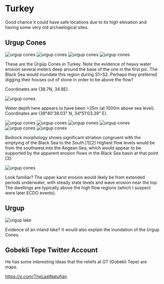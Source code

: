 # Turkey

Good chance it could have safe locations due to its high elevation and having some very old archaelogical sites.

## Urgup Cones

![urgup cones](img/urgup1.jpg "urgup cones")
![urgup cones](img/urgup2.jpg "urgup cones")
![urgup cones](img/urgup3.jpg "urgup cones")
![urgup cones](img/urgup4.jpg "urgup cones")

These are the Ürgüp Cones in Turkey. Note the evidence of heavy water erosion several meters deep around the base of the one in the first pic. The Black Sea would inundate this region during S1>S2. Perhaps they preferred digging their houses out of stone in order to be above the flow?

Coordinates are (38.7N, 34.8E).

![urgup cones](img/urgup5.jpg "urgup cones")

Water depth here appears to have been >25m (at 1000m above sea level). Coordinates are (38°40'38.03" N, 34°51'03.39" E).

![urgup cones](img/urgup6.jpg "urgup cones")
![urgup cones](img/urgup7.jpg "urgup cones")
![urgup cones](img/urgup8.jpg "urgup cones")
![urgup cones](img/urgup9.jpg "urgup cones")
![urgup cones](img/urgup10.jpg "urgup cones")
![urgup cones](img/urgup11.jpg "urgup cones")

Bedrock morphology shows significant striation congruent with the emptying of the Black Sea to the South.[1][2] Highest flow levels would be from the southwest into the Aegean Sea, which would appear to be supported by the apparent erosion flows in the Black Sea basin at that point [3].

![urgup cones](img/urgup12.jpg "urgup cones")

Look familiar? The upper karst erosion would likely be from extended periods underwater, with steady state levels and wave erosion near the top. The dwellings are typically above the high flow regions (which I suspect were later ECDO events).

## Urgup

![urgup lake](img/urgup-lake.jpg "urgup lake")

Evidence of an inland lake? It would also explain the inundation of the Urgup Cones.

## Gobekli Tepe Twitter Account

He has some interesting ideas that the reliefs at GT (Gobekli Tepe) are maps.

https://x.com/TheLastNatufian